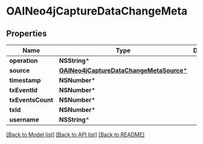 # OAINeo4jCaptureDataChangeMeta

## Properties
Name | Type | Description | Notes
------------ | ------------- | ------------- | -------------
**operation** | **NSString*** |  | 
**source** | [**OAINeo4jCaptureDataChangeMetaSource***](OAINeo4jCaptureDataChangeMetaSource.md) |  | 
**timestamp** | **NSNumber*** |  | 
**txEventId** | **NSNumber*** |  | 
**txEventsCount** | **NSNumber*** |  | 
**txId** | **NSNumber*** |  | 
**username** | **NSString*** |  | 

[[Back to Model list]](../README.md#documentation-for-models) [[Back to API list]](../README.md#documentation-for-api-endpoints) [[Back to README]](../README.md)


